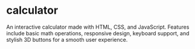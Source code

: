 # calculator
An interactive calculator made with HTML, CSS, and JavaScript. Features include basic math operations, responsive design, keyboard support, and stylish 3D buttons for a smooth user experience.
